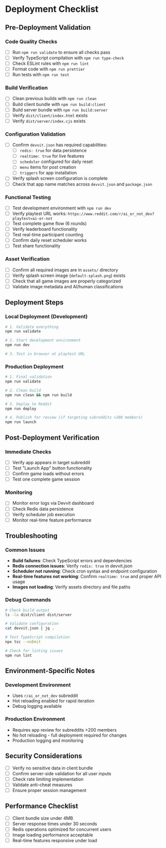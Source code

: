 # Deployment Checklist

## Pre-Deployment Validation

### Code Quality Checks
- [ ] Run `npm run validate` to ensure all checks pass
- [ ] Verify TypeScript compilation with `npm run type-check`
- [ ] Check ESLint rules with `npm run lint`
- [ ] Format code with `npm run prettier`
- [ ] Run tests with `npm run test`

### Build Verification
- [ ] Clean previous builds with `npm run clean`
- [ ] Build client bundle with `npm run build:client`
- [ ] Build server bundle with `npm run build:server`
- [ ] Verify `dist/client/index.html` exists
- [ ] Verify `dist/server/index.cjs` exists

### Configuration Validation
- [ ] Confirm `devvit.json` has required capabilities:
  - [ ] `redis: true` for data persistence
  - [ ] `realtime: true` for live features
  - [ ] `scheduler` configured for daily reset
  - [ ] `menu` items for post creation
  - [ ] `triggers` for app installation
- [ ] Verify splash screen configuration is complete
- [ ] Check that app name matches across `devvit.json` and `package.json`

### Functional Testing
- [ ] Test development environment with `npm run dev`
- [ ] Verify playtest URL works: `https://www.reddit.com/r/ai_or_not_dev?playtest=ai-or-not`
- [ ] Test complete game flow (6 rounds)
- [ ] Verify leaderboard functionality
- [ ] Test real-time participant counting
- [ ] Confirm daily reset scheduler works
- [ ] Test share functionality

### Asset Verification
- [ ] Confirm all required images are in `assets/` directory
- [ ] Verify splash screen image (`default-splash.png`) exists
- [ ] Check that all game images are properly categorized
- [ ] Validate image metadata and AI/human classifications

## Deployment Steps

### Local Deployment (Development)
```bash
# 1. Validate everything
npm run validate

# 2. Start development environment
npm run dev

# 3. Test in browser at playtest URL
```

### Production Deployment
```bash
# 1. Final validation
npm run validate

# 2. Clean build
npm run clean && npm run build

# 3. Deploy to Reddit
npm run deploy

# 4. Publish for review (if targeting subreddits >200 members)
npm run launch
```

## Post-Deployment Verification

### Immediate Checks
- [ ] Verify app appears in target subreddit
- [ ] Test "Launch App" button functionality
- [ ] Confirm game loads without errors
- [ ] Test one complete game session

### Monitoring
- [ ] Monitor error logs via Devvit dashboard
- [ ] Check Redis data persistence
- [ ] Verify scheduler job execution
- [ ] Monitor real-time feature performance

## Troubleshooting

### Common Issues
- **Build failures**: Check TypeScript errors and dependencies
- **Redis connection issues**: Verify `redis: true` in devvit.json
- **Scheduler not running**: Check cron syntax and endpoint configuration
- **Real-time features not working**: Confirm `realtime: true` and proper API usage
- **Images not loading**: Verify assets directory and file paths

### Debug Commands
```bash
# Check build output
ls -la dist/client dist/server

# Validate configuration
cat devvit.json | jq .

# Test TypeScript compilation
npx tsc --noEmit

# Check for linting issues
npm run lint
```

## Environment-Specific Notes

### Development Environment
- Uses `r/ai_or_not_dev` subreddit
- Hot reloading enabled for rapid iteration
- Debug logging available

### Production Environment
- Requires app review for subreddits >200 members
- No hot reloading - full deployment required for changes
- Production logging and monitoring

## Security Considerations

- [ ] Verify no sensitive data in client bundle
- [ ] Confirm server-side validation for all user inputs
- [ ] Check rate limiting implementation
- [ ] Validate anti-cheat measures
- [ ] Ensure proper session management

## Performance Checklist

- [ ] Client bundle size under 4MB
- [ ] Server response times under 30 seconds
- [ ] Redis operations optimized for concurrent users
- [ ] Image loading performance acceptable
- [ ] Real-time features responsive under load
